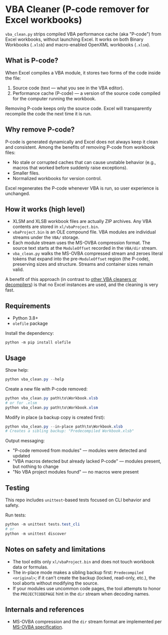 # VBA Cleaner (P-code remover for Excel workbooks)

`vba_clean.py` strips compiled VBA performance cache (aka "P-code") from Excel workbooks, without launching Excel. It works on both Binary Workbooks (`.xlsb`) and macro-enabled OpenXML workbooks (`.xlsm`).

## What is P-code?

When Excel compiles a VBA module, it stores two forms of the code inside the file:

1. Source code (text — what you see in the VBA editor).
2. Performance cache (P-code) — a version of the source code compiled for the computer running the workbook.

Removing P-code keeps only the source code. Excel will transparently recompile the code the next time it is run.

## Why remove P-code?

P-code is generated dynamically and Excel does not always keep it clean and consistent.  Among the benefits of removing P-code from workbook files:

- No stale or corrupted caches that can cause unstable behavior (e.g., macros that worked before suddenly raise exceptions).
- Smaller files.
- Normalized workbooks for version control.

Excel regenerates the P-code whenever VBA is run, so user experience is unchanged.

## How it works (high level)

- XLSM and XLSB workbook files are actually ZIP archives.  Any VBA contents are stored in `xl/vbaProject.bin`.
- `vbaProject.bin` is an OLE compound file.  VBA modules are individual streams under the `VBA/` storage.
- Each module stream uses the MS-OVBA compression format. The source text starts at the `ModuleOffset` recorded in the `VBA/dir` stream.
- `vba_clean.py` walks the MS-OVBA compressed stream and zeroes literal tokens that expand into the pre-`ModuleOffset` region (the P-code), preserving sizes and structure. Streams and container sizes remain valid.

A benefit of this approach (in contrast to [other VBA cleaners or decompilers](http://www.cpap.com.br/orlando/VBADecompilerMore.asp)) is that no Excel instances are used, and the cleaning is very fast.

## Requirements

- Python 3.8+
- `olefile` package

Install the dependency:

```
python -m pip install olefile
```

## Usage

Show help:

```powershell
python vba_clean.py --help
```

Create a new file with P-code removed:

```powershell
python vba_clean.py path\to\Workbook.xlsb
# or for .xlsm
python vba_clean.py path\to\Workbook.xlsm
```

Modify in place (a backup copy is created first):

```powershell
python vba_clean.py --in-place path\to\Workbook.xlsb
# Creates a sibling backup: "Predecompiled Workbook.xlsb"
```

Output messaging:

- "P-code removed from modules" — modules were detected and updated
- "VBA macros detected but already lacked P-code" — modules present, but nothing to change
- "No VBA project modules found" — no macros were present

## Testing

This repo includes `unittest`-based tests focused on CLI behavior and safety.

Run tests:

```powershell
python -m unittest tests.test_cli
# or
python -m unittest discover
```

## Notes on safety and limitations

- The tool edits only `xl/vbaProject.bin` and does not touch workbook data or formulas.
- The in-place mode makes a sibling backup first: `Predecompiled <original>`; if it can't create the backup (locked, read-only, etc.), the tool aborts without modifying the source.
- If your modules use uncommon code pages, the tool attempts to honor the `PROJECTCODEPAGE` hint in the `dir` stream when decoding names.

## Internals and references

- MS-OVBA compression and the `dir` stream format are implemented per [MS-OVBA specification](https://learn.microsoft.com/openspecs/office_file_formats/ms-ovba/).

